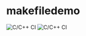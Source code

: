 # makefiledemo
![C/C++ CI](https://github.com/vijaymksv/makefiledemo/workflows/C/C++%20CI/badge.svg)
![C/C++ CI](https://github.com/vijaymksv/makefiledemo/workflows/C/C++%20CI/badge.svg)
